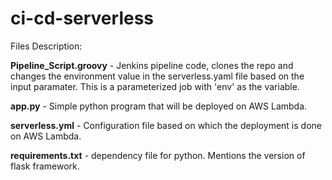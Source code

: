 # ci-cd-serverless

Files Description:

**Pipeline_Script.groovy** - Jenkins pipeline code, clones the repo and changes the environment value in the serverless.yaml file based on the input paramater. This is a parameterized job with 'env' as the variable.

**app.py** - Simple python program that will be deployed on AWS Lambda.

**serverless.yml** - Configuration file based on which the deployment is done on AWS Lambda.

**requirements.txt** - dependency file for python. Mentions the version of flask framework.
